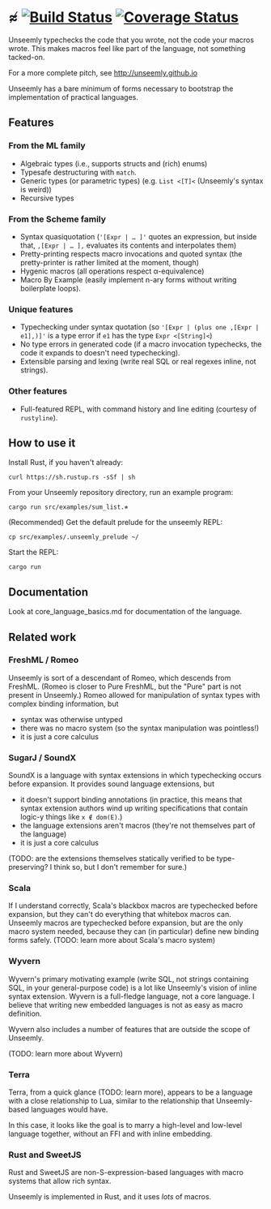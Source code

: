# ≉ [![Build Status](https://travis-ci.com/paulstansifer/unseemly.svg?branch=master)](https://travis-ci.com/paulstansifer/unseemly) [![Coverage Status](https://coveralls.io/repos/github/paulstansifer/unseemly/badge.svg)](https://coveralls.io/github/paulstansifer/unseemly)

Unseemly typechecks the code that you wrote, not the code your macros wrote.
This makes macros feel like part of the language, not something tacked-on.

For a more complete pitch, see http://unseemly.github.io

Unseemly has a bare minimum of forms
 necessary to bootstrap the implementation of practical languages.

## Features

### From the ML family
 * Algebraic types (i.e., supports structs and (rich) enums)
 * Typesafe destructuring with `match`.
 * Generic types (or parametric types) (e.g. `List <[T]<` (Unseemly's syntax is weird))
 * Recursive types
### From the Scheme family
 * Syntax quasiquotation
    (`'[Expr | … ]'` quotes an expression,
      but inside that, `,[Expr | … ],` evaluates its contents and interpolates them)
 * Pretty-printing respects macro invocations and quoted syntax
    (the pretty-printer is rather limited at the moment, though)
 * Hygenic macros (all operations respect α-equivalence)
 * Macro By Example (easily implement n-ary forms without writing boilerplate loops).
### Unique features
 * Typechecking under syntax quotation
   (so `'[Expr | (plus one ,[Expr | e1],)]'` is a type error
     if `e1` has the type `Expr <[String]<`)
 * No type errors in generated code
   (if a macro invocation typechecks, the code it expands to doesn't need typechecking).
 * Extensible parsing and lexing (write real SQL or real regexes inline, not strings).
### Other features
 * Full-featured REPL, with command history and line editing (courtesy of `rustyline`).


## How to use it

Install Rust, if you haven't already:

    curl https://sh.rustup.rs -sSf | sh

From your Unseemly repository directory, run an example program:

    cargo run src/examples/sum_list.≉

(Recommended) Get the default prelude for the unseemly REPL:

    cp src/examples/.unseemly_prelude ~/

Start the REPL:

    cargo run

## Documentation

Look at core_language_basics.md for documentation of the language.

## Related work

### FreshML / Romeo

Unseemly is sort of a descendant of Romeo, which descends from FreshML.
 (Romeo is closer to Pure FreshML, but the "Pure" part is not present in Unseemly.)
Romeo allowed for manipulation of syntax types with complex binding information, but
  * syntax was otherwise untyped
  * there was no macro system (so the syntax manipulation was pointless!)
  * it is just a core calculus

### SugarJ / SoundX

SoundX is a language with syntax extensions in which typechecking occurs before expansion.
It provides sound language extensions, but
  * it doesn't support binding annotations
    (in practice, this means that syntax extension authors wind up writing specifications
     that contain logic-y things like `x ∉ dom(E)`.)
  * the language extensions aren't macros (they're not themselves part of the language)
  * it is just a core calculus

(TODO: are the extensions themselves statically verified to be type-preserving?
 I think so, but I don't remember for sure.)

### Scala

If I understand correctly, Scala's blackbox macros are typechecked before expansion,
 but they can't do everything that whitebox macros can.
Unseemly macros are typechecked before expansion, but are the only macro system needed,
 because they can (in particular) define new binding forms safely.
(TODO: learn more about Scala's macro system)

### Wyvern

Wyvern's primary motivating example
 (write SQL, not strings containing SQL, in your general-purpose code)
 is a lot like Unseemly's vision of inline syntax extension.
Wyvern is a full-fledge language, not a core language.
I believe that writing new embedded languages is not as easy as macro definition.

Wyvern also includes a number of features that are outside the scope of Unseemly.

(TODO: learn more about Wyvern)

### Terra

Terra, from a quick glance (TODO: learn more),
 appears to be a language with a close relationship to Lua,
  similar to the relationship that Unseemly-based languages would have.

In this case, it looks like the goal is to marry a high-level and low-level language together,
 without an FFI and with inline embedding.

### Rust and SweetJS

Rust and SweetJS are non-S-expression-based languages with macro systems that allow rich syntax.

Unseemly is implemented in Rust, and it uses *lots* of macros.